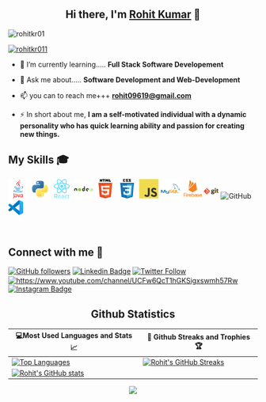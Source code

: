<h2 align="center">Hi there, I'm <a href="">Rohit Kumar</a> 👋</h2>

<p align="left"> <img src="https://komarev.com/ghpvc/?username=rohitkr01&label=Profile%20views&color=0e75b6&style=flat" alt="rohitkr01" /> </p>

<p align="left"> <a href="https://twitter.com/rohitkr011" target="blank"><img src="https://img.shields.io/twitter/follow/RohitKumar?logo=twitter&style=for-the-badge" alt="rohitkr011" /></a> </p>

- 🌱 I’m currently learning..... **Full Stack Software Developement**

- 💬 Ask me about..... **Software Development and Web-Development**

- 📫 you can to reach me+++ **rohit09619@gmail.com**

- ⚡ In short about me, **I am a self-motivated individual with a dynamic personality who has quick learning ability and passion for creating new things.**

<!-- ------------- -->
## My Skills 🎓

<p align="left">
<img src="https://github.com/devicons/devicon/blob/master/icons/java/java-original-wordmark.svg" alt="Java" width="40" height="40"/>

<img src="https://github.com/devicons/devicon/blob/master/icons/python/python-original.svg" alt="python" width="40" height="40"/>

<!-- <img src="https://github.com/devicons/devicon/blob/master/icons/django/django-plain-wordmark.svg" alt="django" width="40" height="40"/>  -->

<img src="https://github.com/devicons/devicon/blob/master/icons/react/react-original-wordmark.svg" alt="react" width="40" height="40"/> 
 
<img src="https://github.com/devicons/devicon/blob/master/icons/nodejs/nodejs-original-wordmark.svg" alt="nodejs" width="40" height="40"/> 
 
<img src="https://github.com/devicons/devicon/blob/master/icons/html5/html5-original-wordmark.svg" alt="html5" width="40" height="40"/> 
 
<img src="https://github.com/devicons/devicon/blob/master/icons/css3/css3-original-wordmark.svg" alt="css3" width="40" height="40"/> 
  
<img src="https://github.com/devicons/devicon/blob/master/icons/javascript/javascript-original.svg" alt="javascript" width="40" height="40"/> 
  
<!-- <img src="https://github.com/devicons/devicon/blob/master/icons/mongodb/mongodb-original-wordmark.svg" alt="mongodb" width="40" height="40"/>  -->
  
<img src="https://github.com/devicons/devicon/blob/master/icons/mysql/mysql-original-wordmark.svg" alt="mysql" width="40" height="40"/> 
  
<img src="https://github.com/devicons/devicon/blob/master/icons/firebase/firebase-plain-wordmark.svg" alt="firebase" width="40" height="40"/> 
  
<img  alt="Git" width="30px" src="https://raw.githubusercontent.com/github/explore/80688e429a7d4ef2fca1e82350fe8e3517d3494d/topics/git/git.png"/>
  
<img  alt="GitHub" width="30px" src="https://pngimg.com/uploads/github/github_PNG28.png"/>
  
<img  alt="Visual Studio Code" width="30px" src="https://raw.githubusercontent.com/github/explore/80688e429a7d4ef2fca1e82350fe8e3517d3494d/topics/visual-studio-code/visual-studio-code.png"/>

</p>  <br/>
<!-- ----------------- -->

## Connect with me 🤝

[![GitHub followers](https://img.shields.io/github/followers/rohitkr01?style=social)](https://www.github.com/rohitkr01) 
[![Linkedin Badge](https://img.shields.io/badge/-Rohit_Kumar-blue?style=flat-square&logo=Linkedin&logoColor=white&link=https://www.linkedin.com/in/rohit-kr19/)](https://www.linkedin.com/in/rohit-kr19/) 
[![Twitter Follow](https://img.shields.io/twitter/follow/RohitKumar?style=social)](https://www.twitter.com/rohitkr011)
<a href="https://www.youtube.com/channel/UCFw6QcT1hGKSigxswmh57Rw" target="blank"><img align="center" src="https://raw.githubusercontent.com/rahuldkjain/github-profile-readme-generator/master/src/images/icons/Social/youtube.svg" alt="https://www.youtube.com/channel/UCFw6QcT1hGKSigxswmh57Rw" height="30" width="40" /></a>
[![Instagram Badge](https://img.shields.io/badge/-Follow_@RohitKumar-blue?style=flat-square&logo=Instagram&logoColor=white&link=https://www.instagram.com/rohiraj_01/)](https://www.instagram.com/rohiraj_01/)

<!-- [![Facebook Badge](https://img.shields.io/badge/-HeyRajSingh-blue?style=flat-square&logo=Facebook&logoColor=white&link=https://www.facebook.com/heyrajsingh)](https://www.facebook.com/heyrajsingh) -->


<!-- Contact me for Freelance Project [Form](https://forms.gle/U9spFQGwt2TLF2WE6) 📌 Ping me on [LinkedIn](https://www.linkedin.com/in/ayerajkumar/) for any Doubt Clearence -->

<!-- ------------- -->


<h2 align="center">Github Statistics </h2>

|💻Most Used Languages and Stats 📈|🎯 Github Streaks and Trophies 🏆|
|-----------------------------------|----------------------------------|
|[![Top Languages](https://github-readme-stats.vercel.app/api/top-langs?username=rohitkr01&theme=dark&show_icons=true&locale=en&layout=compact&hide_border=true)](https://github.com/rohitkr01)|[![Rohit's GitHub Streaks](https://github-readme-streak-stats.herokuapp.com/?user=rohitkr01&theme=dark&hide_border=true)](https://github.com/rohitkr01)
|[![Rohit's GitHub stats](https://github-readme-stats.vercel.app/api?username=rohitkr01&theme=dark&show_icons=true&hide_border=true)](https://github.com/rohitkr01)
</p>

<p align="center">
<img src="https://activity-graph.herokuapp.com/graph?username=rohitkr01&theme=react-dark">
</p>

